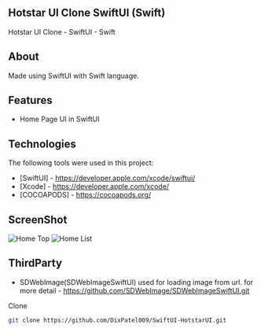 ## Hotstar UI Clone SwiftUI (Swift)
Hotstar UI Clone - SwiftUI - Swift

## About ##

Made using SwiftUI with Swift language.

## Features
- Home Page UI in SwiftUI


## Technologies ##

The following tools were used in this project:

- [SwiftUI] - https://developer.apple.com/xcode/swiftui/
- [Xcode] - https://developer.apple.com/xcode/
- [COCOAPODS] - https://cocoapods.org/

## ScreenShot
![Home Top](https://user-images.githubusercontent.com/35864649/225600869-86988c47-92f5-4c5f-adb2-b8a4eef54ccf.png)
![Home List](https://user-images.githubusercontent.com/35864649/225600948-7c70a58c-ec45-461e-a6ba-ec104031e323.png)


## ThirdParty

- SDWebImage(SDWebImageSwiftUI)
    used for loading image from url.
    for more detail - https://github.com/SDWebImage/SDWebImageSwiftUI.git


Clone

```bash
git clone https://github.com/DixPatel009/SwiftUI-HotstarUI.git
```

